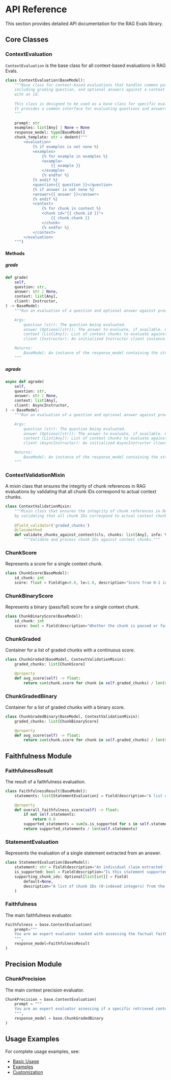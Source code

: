 # API Reference

This section provides detailed API documentation for the RAG Evals library.

## Core Classes

### ContextEvaluation

`ContextEvaluation` is the base class for all context-based evaluations in RAG Evals.

```python
class ContextEvaluation(BaseModel):
    """Base class for context-based evaluations that handles common patterns
    including grading question, and optional answers against a context that is enumerated   
    with an id.
    
    This class is designed to be used as a base class for specific evaluation classes.
    It provides a common interface for evaluating questions and answers against a context.
    """
    
    prompt: str
    examples: list[Any] | None = None
    response_model: type[BaseModel]
    chunk_template: str = dedent("""
        <evaluation>
            {% if examples is not none %}
            <examples>
                {% for example in examples %}
                <example>
                    {{ example }}
                </example>
                {% endfor %}
            {% endif %}
            <question>{{ question }}</question>
            {% if answer is not none %}
            <answer>{{ answer }}</answer>
            {% endif %}
            <context>
                {% for chunk in context %}
                <chunk id="{{ chunk.id }}">
                    {{ chunk.chunk }}
                </chunk>
                {% endfor %}
            </context>
        </evaluation>
    """)
```

#### Methods

##### grade

```python
def grade(
    self,
    question: str,
    answer: str | None,
    context: list[Any],
    client: Instructor,
) -> BaseModel:
    """Run an evaluation of a question and optional answer against provided context chunks.

    Args:
        question (str): The question being evaluated.
        answer (Optional[str]): The answer to evaluate, if available. Can be None.
        context (List[Any]): List of context chunks to evaluate against.
        client (Instructor): An initialized Instructor client instance.

    Returns:
        BaseModel: An instance of the response_model containing the structured evaluation results.
    """
```

##### agrade

```python
async def agrade(
    self,
    question: str,
    answer: str | None,
    context: list[Any],
    client: AsyncInstructor,
) -> BaseModel:
    """Run an evaluation of a question and optional answer against provided context chunks asynchronously.

    Args:   
        question (str): The question being evaluated.   
        answer (Optional[str]): The answer to evaluate, if available. Can be None.
        context (List[Any]): List of context chunks to evaluate against.
        client (AsyncInstructor): An initialized AsyncInstructor client instance.

    Returns:
        BaseModel: An instance of the response_model containing the structured evaluation results.
    """
```

### ContextValidationMixin

A mixin class that ensures the integrity of chunk references in RAG evaluations by validating that all chunk IDs correspond to actual context chunks.

```python
class ContextValidationMixin:
    """Mixin class that ensures the integrity of chunk references in RAG evaluations
    by validating that all chunk IDs correspond to actual context chunks."""
    
    @field_validator('graded_chunks')
    @classmethod
    def validate_chunks_against_context(cls, chunks: list[Any], info: ValidationInfo) -> list[Any]:
        """Validate and process chunk IDs against context chunks."""
```

### ChunkScore

Represents a score for a single context chunk.

```python
class ChunkScore(BaseModel):
    id_chunk: int
    score: float = Field(ge=0.0, le=1.0, description="Score from 0-1 indicating the precision of the chunk, lower is worse")
```

### ChunkBinaryScore

Represents a binary (pass/fail) score for a single context chunk.

```python
class ChunkBinaryScore(BaseModel):
    id_chunk: int
    score: bool = Field(description="Whether the chunk is passed or failed")
```

### ChunkGraded

Container for a list of graded chunks with a continuous score.

```python
class ChunkGraded(BaseModel, ContextValidationMixin):
    graded_chunks: list[ChunkScore]

    @property 
    def avg_score(self) -> float:
        return sum(chunk.score for chunk in self.graded_chunks) / len(self.graded_chunks)
```

### ChunkGradedBinary

Container for a list of graded chunks with a binary score.

```python
class ChunkGradedBinary(BaseModel, ContextValidationMixin):
    graded_chunks: list[ChunkBinaryScore]

    @property 
    def avg_score(self) -> float:
        return sum(chunk.score for chunk in self.graded_chunks) / len(self.graded_chunks)
```

## Faithfulness Module

### FaithfulnessResult

The result of a faithfulness evaluation.

```python
class FaithfulnessResult(BaseModel):
    statements: list[StatementEvaluation] = Field(description="A list of all statements extracted from the answer and their evaluation.")

    @property
    def overall_faithfulness_score(self) -> float:
        if not self.statements:
            return 0.0
        supported_statements = sum(s.is_supported for s in self.statements)
        return supported_statements / len(self.statements)
```

### StatementEvaluation

Represents the evaluation of a single statement extracted from an answer.

```python
class StatementEvaluation(BaseModel):
    statement: str = Field(description="An individual claim extracted from the generated answer.")
    is_supported: bool = Field(description="Is this statement supported by the provided context chunks?")
    supporting_chunk_ids: Optional[list[int]] = Field(
        default=None, 
        description="A list of chunk IDs (0-indexed integers) from the provided context that support this statement."
    )
```

### Faithfulness

The main faithfulness evaluator.

```python
Faithfulness = base.ContextEvaluation(
    prompt="""
    You are an expert evaluator tasked with assessing the factual faithfulness of a generated answer to its provided context...
    """,
    response_model=FaithfulnessResult
)
```

## Precision Module

### ChunkPrecision

The main context precision evaluator.

```python
ChunkPrecision = base.ContextEvaluation(
    prompt = """
    You are an expert evaluator assessing if a specific retrieved context chunk was utilized in generating a given answer...
    """, 
    response_model = base.ChunkGradedBinary
)
```

## Usage Examples

For complete usage examples, see:

- [Basic Usage](../usage/index.md)
- [Examples](../usage/examples.md)
- [Customization](../usage/customization.md)